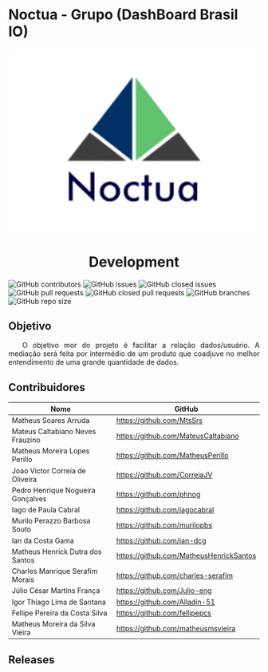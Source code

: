 # Noctua - Grupo (DashBoard Brasil IO)
<p align="center">
  <img width="500" src="docs/img/noctuaLogo.png">
</p>

<h1 align="center">Development</h1>

![GitHub contributors](https://img.shields.io/github/contributors/fga-eps-mds/Tema03-timeb?color=black)
![GitHub issues](https://img.shields.io/github/issues/fga-eps-mds/Tema03-timeb?color=violet)
![GitHub closed issues](https://img.shields.io/github/issues-closed/fga-eps-mds/Tema03-timeb?color=brightgreen)
![GitHub pull requests](https://img.shields.io/github/issues-pr/fga-eps-mds/Tema03-timeb?color=violet)
![GitHub closed pull requests](https://img.shields.io/github/issues-pr-closed/fga-eps-mds/Tema03-timeb?color=brightgreen)
![GitHub branches](https://badgen.net/github/branches/fga-eps-mds/Tema03-timeb/)
![GitHub repo size](https://img.shields.io/github/repo-size/fga-eps-mds/Tema03-timeb?color=purple)

## Objetivo 
<p align = "justify">&emsp;&emsp;O objetivo mor do projeto é facilitar a relação dados/usuário. A mediação será feita por intermédio de um produto que coadjuve no melhor entendimento de uma grande quantidade de dados. </p>

## Contribuidores


|Nome                             |GitHub                             | 
| --------                        | --------                          |
|Matheus Soares Arruda            | https://github.com/MtsSrs         |
|Mateus Caltabiano Neves Frauzino |https://github.com/MateusCaltabiano|
|Matheus Moreira Lopes Perillo    |https://github.com/MatheusPerillo  |
|Joao Victor Correia de Oliveira  |https://github.com/CorreiaJV       |
|Pedro Henrique Nogueira Gonçalves|https://github.com/phnog           |
|Iago de Paula Cabral             |https://github.com/iagocabral      |
|Murilo Perazzo Barbosa Souto     |https://github.com/murilopbs       |
|Ian da Costa Gama                |https://github.com/ian-dcg         |
|Matheus Henrick Dutra dos Santos |https://github.com/MatheusHenrickSantos|
|Charles Manrique Serafim Morais  |https://github.com/charles-serafim |
|Júlio César Martins França       |https://github.com/Julio-eng       |
|Igor Thiago Lima de Santana      |https://github.com/Alladin-51      |
|Fellipe Pereira da Costa Silva   |https://github.com/fellipepcs      |
|Matheus Moreira da Silva Vieira  |https://github.com/matheusmsvieira |

## Releases
